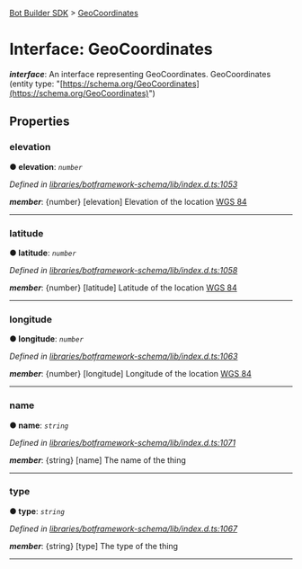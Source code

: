 [Bot Builder SDK](../README.md) > [GeoCoordinates](../interfaces/botbuilder.geocoordinates.md)



# Interface: GeoCoordinates

*__interface__*: An interface representing GeoCoordinates. GeoCoordinates (entity type: "[https://schema.org/GeoCoordinates](https://schema.org/GeoCoordinates)")



## Properties
<a id="elevation"></a>

###  elevation

**●  elevation**:  *`number`* 

*Defined in [libraries/botframework-schema/lib/index.d.ts:1053](https://github.com/Microsoft/botbuilder-js/blob/ce808e0/libraries/botframework-schema/lib/index.d.ts#L1053)*


*__member__*: {number} [elevation] Elevation of the location [WGS 84](https://en.wikipedia.org/wiki/World_Geodetic_System)





___

<a id="latitude"></a>

###  latitude

**●  latitude**:  *`number`* 

*Defined in [libraries/botframework-schema/lib/index.d.ts:1058](https://github.com/Microsoft/botbuilder-js/blob/ce808e0/libraries/botframework-schema/lib/index.d.ts#L1058)*


*__member__*: {number} [latitude] Latitude of the location [WGS 84](https://en.wikipedia.org/wiki/World_Geodetic_System)





___

<a id="longitude"></a>

###  longitude

**●  longitude**:  *`number`* 

*Defined in [libraries/botframework-schema/lib/index.d.ts:1063](https://github.com/Microsoft/botbuilder-js/blob/ce808e0/libraries/botframework-schema/lib/index.d.ts#L1063)*


*__member__*: {number} [longitude] Longitude of the location [WGS 84](https://en.wikipedia.org/wiki/World_Geodetic_System)





___

<a id="name"></a>

###  name

**●  name**:  *`string`* 

*Defined in [libraries/botframework-schema/lib/index.d.ts:1071](https://github.com/Microsoft/botbuilder-js/blob/ce808e0/libraries/botframework-schema/lib/index.d.ts#L1071)*


*__member__*: {string} [name] The name of the thing





___

<a id="type"></a>

###  type

**●  type**:  *`string`* 

*Defined in [libraries/botframework-schema/lib/index.d.ts:1067](https://github.com/Microsoft/botbuilder-js/blob/ce808e0/libraries/botframework-schema/lib/index.d.ts#L1067)*


*__member__*: {string} [type] The type of the thing





___


